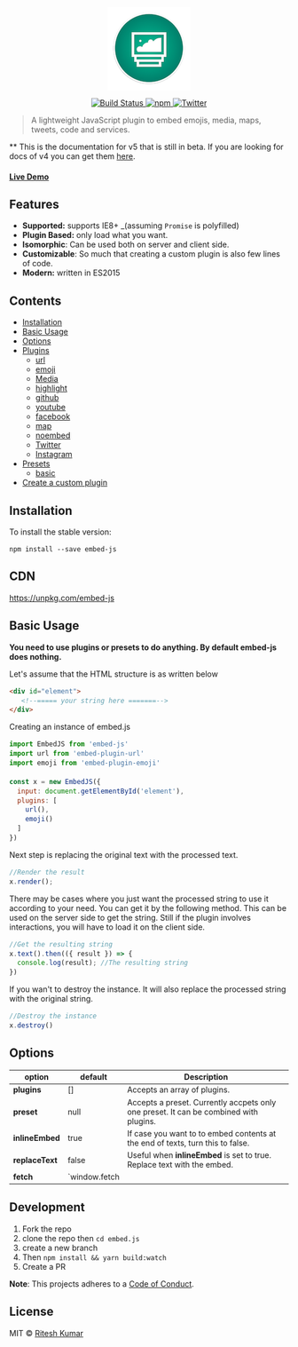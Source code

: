 <p align="center"><img src="resources/logo.png" align="center" alt=""></p>

<p align="center">
<a href="https://travis-ci.org/ritz078/embed.js">
<img src="https://travis-ci.org/ritz078/embed.js.svg?branch=master" alt="Build Status" style="max-width:100%;">
</a>
<a href="https://github.com/ritz078/embed.js">
<img src="https://img.shields.io/npm/v/embed-js.svg" alt="npm" style="max-width:100%;">
</a>
<a href="https://twitter.com/intent/tweet?text=embed.js+%7C+A+JS+plugin+to+embed+emojis%2C+media%2C+maps%2C+tweets%2C+code%2C+services+and+parse+markdown+http%3A%2F%2Fbit.ly%2F1NIvT8A&amp;url='http%3A%2F%2Fbit.ly%2F1NIvT8A'&amp;hashtags=JavaScript">
<img src="https://img.shields.io/twitter/url/https/github.com/ritz078/embed.js.svg?style=social" alt="Twitter" style="max-width:100%;">
</a>

</p>

> A lightweight JavaScript plugin to embed emojis, media, maps, tweets, code and services.

** This is the documentation for v5 that is still in beta. If you are looking for docs of v4 you can get them [here](https://embedjs.readme.io/docs).

#### [Live Demo](https://codesandbox.io/s/Wp5OlNMn)

## Features
-   **Supported:** supports IE8+ _(assuming `Promise` is polyfilled)
-   **Plugin Based:** only load what you want.
-   **Isomorphic**: Can be used both on server and client side.
-   **Customizable**: So much that creating a custom plugin is also few lines of code.
-   **Modern:** written in ES2015

## Contents
- [Installation](#installation)
- [Basic Usage](#basic-usage)
- [Options](#options)
- [Plugins](#plugins)
	- [url](./packages/embed-plugin-url)
	- [emoji](./packages/embed-plugin-emoji)
	- [Media](./packages/embed-plugin-media)
	- [highlight](./packages/embed-plugin-highlight)
	- [github](./packages/embed-plugin-github)
	- [youtube](./packages/embed-plugin-youtube)
	- [facebook](./packages/embed-plugin-facebook)
	- [map](./packages/embed-plugin-map)
	- [noembed](./packages/embed-plugin-noembed)
	- [Twitter](./packages/embed-plugin-twitter)
	- [Instagram](./packages/embed-plugin-instagram)
- [Presets](#presets)
	- [basic](./packages/embed-preset-basic)
- [Create a custom plugin](#create-a-custom-plugin)

## Installation

To install the stable version:
```
npm install --save embed-js
```
## CDN
https://unpkg.com/embed-js

## Basic Usage

**You need to use plugins or presets to do anything. By default embed-js does nothing.**

Let's assume that the HTML structure is as written below

``` html
<div id="element">
   <!--===== your string here =======-->
</div>
```

Creating an instance of embed.js

``` javascript
import EmbedJS from 'embed-js'
import url from 'embed-plugin-url'
import emoji from 'embed-plugin-emoji'

const x = new EmbedJS({
  input: document.getElementById('element'),
  plugins: [
    url(),
    emoji()
  ]
})
```

Next step is replacing the original text with the processed text.

``` javascript
//Render the result
x.render();
```

There may be cases where you just want the processed string to use it according to your need. You can get it by the following method. This can
be used on the server side to get the string. Still if the plugin involves interactions, you will have to load it on
the client side.

``` javascript
//Get the resulting string
x.text().then(({ result }) => {
  console.log(result); //The resulting string
})
```

If you wan't to destroy the instance. It will also replace the processed string with the original string.

``` javascript
//Destroy the instance
x.destroy()
```

## Options

option|default|Description
------|-------|-----------
**plugins**|[]|Accepts an array of plugins.
**preset**| null | Accepts a preset. Currently accpets only one preset. It can be combined with plugins.
**inlineEmbed**| true | If case you want to to embed contents at the end of texts, turn this to false.
**replaceText**| false | Useful when __inlineEmbed__ is set to true. Replace text with the embed.
**fetch**| `window.fetch || window.unfetch` | If you are willing to use the library on both server and client side you need to pass an isomorphic fetch library like [isomorphic-unfetch](https://github.com/developit/unfetch/tree/master/packages/isomorphic-unfetch) or [isomorphic-fetch](https://github.com/matthew-andrews/isomorphic-fetch). This is only needed if you are using a plugin that has to make a HTTP request.


## Development
1. Fork the repo
1. clone the repo then `cd embed.js`
1. create a new branch
1. Then `npm install && yarn build:watch`
1. Create a PR

**Note**: This projects adheres to a [Code of Conduct](CODE_OF_CONDUCT.md).

## License

MIT &copy; [Ritesh Kumar](https://github.com/ritz078)
